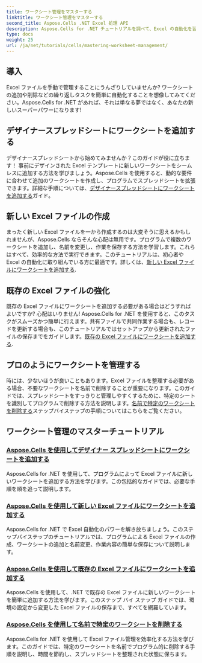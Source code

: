 ```yaml
---
title: ワークシート管理をマスターする
linktitle: ワークシート管理をマスターする
second_title: Aspose.Cells .NET Excel 処理 API
description: Aspose.Cells for .NET チュートリアルを調べて、Excel の自動化を習得します。プログラムによって、新規または既存の Excel ファイルにワークシートを追加/削除する方法を学びます。
type: docs
weight: 25
url: /ja/net/tutorials/cells/mastering-worksheet-management/
---
```

## 導入

Excel ファイルを手動で管理することにうんざりしていませんか? ワークシートの追加や削除などの繰り返しタスクを簡単に自動化することを想像してみてください。Aspose.Cells for .NET があれば、それは単なる夢ではなく、あなたの新しいスーパーパワーになります!  

## デザイナースプレッドシートにワークシートを追加する  

デザイナースプレッドシートから始めてみませんか？このガイドが役に立ちます！ 事前にデザインされた Excel テンプレートに新しいワークシートをシームレスに追加する方法を学びましょう。Aspose.Cells を使用すると、動的な要件に合わせて追加のワークシートを作成し、プログラムでスプレッドシートを拡張できます。詳細な手順については、[デザイナースプレッドシートにワークシートを追加する](./adding-worksheets-to-designer-spreadsheet/)ガイド。  

## 新しい Excel ファイルの作成  

まったく新しい Excel ファイルを一から作成するのは大変そうに思えるかもしれませんが、Aspose.Cells ならそんな心配は無用です。プログラムで複数のワークシートを追加し、名前を変更し、作業を保存する方法を学習します。これらはすべて、効率的な方法で実行できます。このチュートリアルは、初心者や Excel の自動化に取り組んでいる方に最適です。詳しくは、[新しい Excel ファイルにワークシートを追加する](./adding-worksheets-to-new-excel-file/).  

## 既存の Excel ファイルの強化  

既存の Excel ファイルにワークシートを追加する必要がある場合はどうすればよいですか? 心配はいりません! Aspose.Cells for .NET を使用すると、このタスクがスムーズかつ簡単に行えます。共有ファイルで共同作業する場合も、レコードを更新する場合も、このチュートリアルではセットアップから更新されたファイルの保存までをガイドします。[既存の Excel ファイルにワークシートを追加する](./adding-worksheets-to-existing-excel-file/).  

## プロのようにワークシートを管理する  

時には、少ないほうが良いこともあります。Excel ファイルを整理する必要がある場合、不要なワークシートを名前で削除することが重要になります。このガイドでは、スプレッドシートをすっきりと管理しやすくするために、特定のシートを識別してプログラムで削除する方法を説明します。[名前で特定のワークシートを削除する](./remove-specific-worksheets-by-name/)ステップバイステップの手順についてはこちらをご覧ください。  

## ワークシート管理のマスターチュートリアル
### [Aspose.Cells を使用してデザイナー スプレッドシートにワークシートを追加する](./adding-worksheets-to-designer-spreadsheet/)
Aspose.Cells for .NET を使用して、プログラムによって Excel ファイルに新しいワークシートを追加する方法を学びます。この包括的なガイドでは、必要な手順を順を追って説明します。
### [Aspose.Cells を使用して新しい Excel ファイルにワークシートを追加する](./adding-worksheets-to-new-excel-file/)
Aspose.Cells for .NET で Excel 自動化のパワーを解き放ちましょう。このステップバイステップのチュートリアルでは、プログラムによる Excel ファイルの作成、ワークシートの追加と名前変更、作業内容の簡単な保存について説明します。
### [Aspose.Cells を使用して既存の Excel ファイルにワークシートを追加する](./adding-worksheets-to-existing-excel-file/)
Aspose.Cells を使用して、.NET で既存の Excel ファイルに新しいワークシートを簡単に追加する方法を学びます。このステップ バイ ステップ ガイドでは、環境の設定から変更した Excel ファイルの保存まで、すべてを網羅しています。
### [Aspose.Cells を使用して名前で特定のワークシートを削除する](./remove-specific-worksheets-by-name/)
Aspose.Cells for .NET を使用して Excel ファイル管理を効率化する方法を学びます。このガイドでは、特定のワークシートを名前でプログラム的に削除する手順を説明し、時間を節約し、スプレッドシートを整理された状態に保ちます。